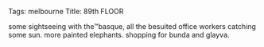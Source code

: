 Tags: melbourne
Title: 89th FLOOR
  
some sightseeing with the™basque, all the besuited office workers catching some sun. more painted elephants. shopping for bunda and glayva.